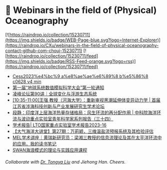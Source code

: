 # 🌊 Webinars in the field of (Physical) Oceanography

[![https://raindrop.io/collection/15230711](https://img.shields.io/badge/WEB-Page-blue.svg?logo=Internet-Explorer)](https://raindrop.io/CXu/webinars-in-the-field-of-physical-oceanography-contact-github-com-chouj-15230711) [![https://raindrop.io/collection/15230711/feed](https://img.shields.io/badge/RSS-Feed-orange.svg?logo=rss)](https://raindrop.io/collection/15230711/feed)

<!-- BLOG-POST-LIST:START -->
- [Cess2023%e4%bc%9 a%e8%ae%ae%e6%89%8 b%e5%86%8 c0628 v4 min](http://www.cess.org.cn/Assets/userfiles/sys_eb538c1c-65ff-4e82-8e6a-a1ef01127fed/files/CESS2023%e4%bc%9a%e8%ae%ae%e6%89%8b%e5%86%8c0628V4-min.pdf)
- [第一届“地球系统数值模拟科学大会”第一轮通知](https://earthlab.casconf.cn/page/1654747870592634880)
- [凌峰论坛第90讲｜全球变化与浮游生态系统](https://mp.weixin.qq.com/s/EmORz59pI4QHs-TSD6nSzQ)
- [[10:35-11:00]王强 教授（河海大学）：重新审视黑潮延伸体变异动力学 | 首届江苏省涉海科技创新与产业发展研究生学术论坛](https://www.koushare.com/lives/room/491849)
- [段静：印度洋上层海洋热量存储格局：风生环流的再分配作用 | 中科院海洋环流与波动重点实验室青年科学家系列报告（三十四）](https://mp.weixin.qq.com/s/oMgEgJUIAtWfe8OlMIIZVQ)
- [学术报告| LTO国家重点实验室学术报告2023-16](https://mp.weixin.qq.com/s/FQ0tgvJ9o-iL33WG921DOg)
- [【大气海洋大讲堂】第27期：万莉颖，三维温盐流预报系统及其检验评估](https://mp.weixin.qq.com/s/rT8_myGX-7O70v9dmuWPwA)
- [MEL学术讲座｜黄瑞新研究员：梁湘三教授的信息流理论及其在太平洋环流中的应用，我的读书笔记](https://mp.weixin.qq.com/s/oVE0g9Dpgyc1IMjCgcPPdQ)
- [SWAN海浪模式的理论与实践应用课程](https://mp.weixin.qq.com/s/9SsRFnGq4REDOw-kvwwBcA)
<!-- BLOG-POST-LIST:END -->

###### Collaborate with [Dr. Tongya Liu](https://liutongya.github.io/) and Jiehong Han. Cheers.
